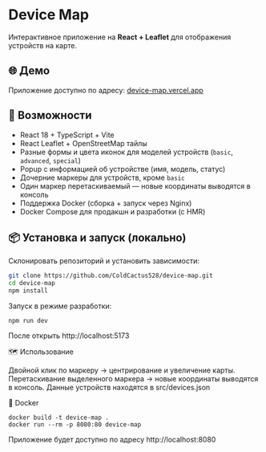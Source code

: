 # Device Map

Интерактивное приложение на **React + Leaflet** для отображения устройств на карте.

## 🌐 Демо
Приложение доступно по адресу: [device-map.vercel.app](https://device-map.vercel.app)

## 🚀 Возможности
- React 18 + TypeScript + Vite
- React Leaflet + OpenStreetMap тайлы
- Разные формы и цвета иконок для моделей устройств (`basic`, `advanced`, `special`)
- Popup с информацией об устройстве (имя, модель, статус)
- Дочерние маркеры для устройств, кроме `basic`
- Один маркер перетаскиваемый — новые координаты выводятся в консоль
- Поддержка Docker (сборка + запуск через Nginx)
- Docker Compose для продакшн и разработки (с HMR)

## 📦 Установка и запуск (локально)

Склонировать репозиторий и установить зависимости:
```bash
git clone https://github.com/ColdCactus528/device-map.git
cd device-map
npm install
```

Запуск в режиме разработки:
```
npm run dev
```
После открыть http://localhost:5173

🗺️ Использование

Двойной клик по маркеру → центрирование и увеличение карты.
Перетаскивание выделенного маркера → новые координаты выводятся в консоль.
Данные устройств находятся в src/devices.json

🐳 Docker
```
docker build -t device-map .
docker run --rm -p 8080:80 device-map
```
Приложение будет доступно по адресу http://localhost:8080
